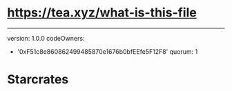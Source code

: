 # https://tea.xyz/what-is-this-file
---
version: 1.0.0
codeOwners:
  - '0xF51c8e860862499485870e1676b0bfEEfe5F12F8'
quorum: 1
# Starcrates
